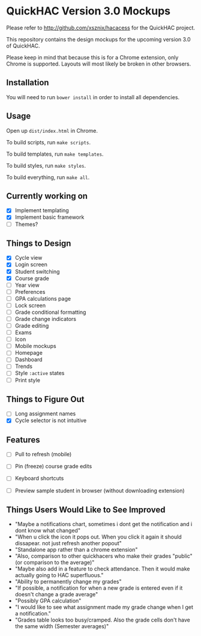 # QuickHAC Version 3.0 Mockups

Please refer to http://github.com/xsznix/hacacess for the QuickHAC project.

This repository contains the design mockups for the upcoming version 3.0 of QuickHAC.

Please keep in mind that because this is for a Chrome extension, only Chrome is supported. Layouts will most likely be broken in other browsers.

## Installation

You will need to run `bower install` in order to install all dependencies.

## Usage

Open up `dist/index.html` in Chrome.

To build scripts, run `make scripts`.

To build templates, run `make templates`.

To build styles, run `make styles`.

To build everything, run `make all`.

## Currently working on

- [x] Implement templating
- [x] Implement basic framework
- [ ] Themes?

## Things to Design

- [x] Cycle view
- [x] Login screen
- [x] Student switching
- [x] Course grade
- [ ] Year view
- [ ] Preferences
- [ ] GPA calculations page
- [ ] Lock screen
- [ ] Grade conditional formatting
- [ ] Grade change indicators
- [ ] Grade editing
- [ ] Exams
- [ ] Icon
- [ ] Mobile mockups
- [ ] Homepage
- [ ] Dashboard
- [ ] Trends
- [ ] Style `:active` states
- [ ] Print style

## Things to Figure Out

- [ ] Long assignment names
- [x] Cycle selector is not intuitive

## Features 

- [ ] Pull to refresh (mobile)
- [ ] Pin (freeze) course grade edits
- [ ] Keyboard shortcuts
- [ ] Preview sample student in browser (without downloading extension)


## Things Users Would Like to See Improved

- "Maybe a notifications chart, sometimes i dont get the notification and i dont know what changed"
- "When u click the icon it pops out. When you click it again it should dissapear. not just refresh another popout"
- "Standalone app rather than a chrome extension"
- "Also, comparison to other quickhacers who make their grades "public" (or comparison to the average)"
- "Maybe also add in a feature to check attendance. Then it would make actually going to HAC superfluous."
- "Ability to permanently change my grades"
- "If possible, a notification for when a new grade is entered even if it doesn't change a grade average"
- "Possibly GPA calculation"
- "I would like to see what assignment made my grade change when I get a notification."
- "Grades table looks too busy/cramped. Also the grade cells don't have the same width (Semester averages)"
